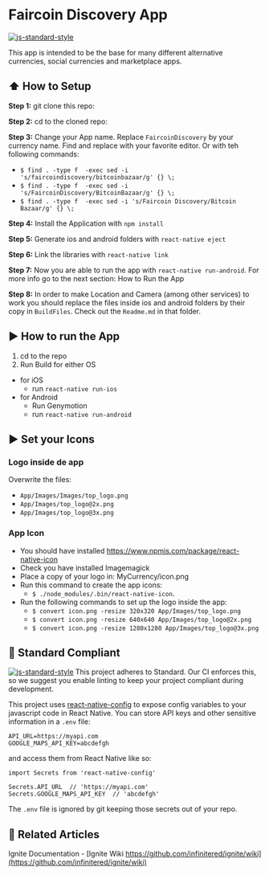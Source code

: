 #  Faircoin Discovery App
[![js-standard-style](https://img.shields.io/badge/code%20style-standard-brightgreen.svg?style=flat)](http://standardjs.com/)

This app is intended to be the base for many different alternative currencies, social currencies and marketplace apps.

## :arrow_up: How to Setup

**Step 1:** git clone this repo:

**Step 2:** cd to the cloned repo:

**Step 3:** Change your App name. Replace `FaircoinDiscovery` by your currency name. Find and replace with your favorite editor. Or with teh following commands:
  * `$ find . -type f  -exec sed -i 's/faircoindiscovery/bitcoinbazaar/g' {} \;`
  * `$ find . -type f  -exec sed -i 's/FaircoinDiscovery/BitcoinBazaar/g' {} \;`
  * `$ find . -type f  -exec sed -i 's/Faircoin Discovery/Bitcoin Bazaar/g' {} \;`


**Step 4:** Install the Application with `npm install`

**Step 5:** Generate ios and android folders with `react-native eject`

**Step 6:** Link the libraries with `react-native link`

**Step 7:** Now you are able to run the app with `react-native run-android`. For more info go to the next section: How to Run the App

**Step 8:** In order to make Location and Camera (among other services) to work you should replace the files inside ios and android folders by their copy in `BuildFiles`. Check out the `Readme.md` in that folder.  

## :arrow_forward: How to run the App

1. cd to the repo
2. Run Build for either OS
  * for iOS
    * run `react-native run-ios`
  * for Android
    * Run Genymotion
    * run `react-native run-android`



## :arrow_forward: Set your Icons
### Logo inside de app
Overwrite the files:
  - `App/Images/Images/top_logo.png`
  - `App/Images/top_logo@2x.png`
  - `App/Images/top_logo@3x.png`

### App Icon

  - You should have installed https://www.npmjs.com/package/react-native-icon
  - Check you have installed Imagemagick
  - Place a copy of your logo in: MyCurrency/icon.png
  - Run this command to create the app icons:
    - `$ ./node_modules/.bin/react-native-icon`.
  - Run the following commands to set up the logo inside the app:
    - `$ convert icon.png -resize 320x320 App/Images/top_logo.png`
    - `$ convert icon.png -resize 640x640 App/Images/top_logo@2x.png`  
    - `$ convert icon.png -resize 1280x1280 App/Images/top_logo@3x.png`


## :no_entry_sign: Standard Compliant

[![js-standard-style](https://cdn.rawgit.com/feross/standard/master/badge.svg)](https://github.com/feross/standard)
This project adheres to Standard.  Our CI enforces this, so we suggest you enable linting to keep your project compliant during development.


This project uses [react-native-config](https://github.com/luggit/react-native-config) to expose config variables to your javascript code in React Native. You can store API keys
and other sensitive information in a `.env` file:

```
API_URL=https://myapi.com
GOOGLE_MAPS_API_KEY=abcdefgh
```

and access them from React Native like so:

```
import Secrets from 'react-native-config'

Secrets.API_URL  // 'https://myapi.com'
Secrets.GOOGLE_MAPS_API_KEY  // 'abcdefgh'
```

The `.env` file is ignored by git keeping those secrets out of your repo.

## :open_file_folder: Related Articles
Ignite Documentation - [Ignite Wiki https://github.com/infinitered/ignite/wiki](https://github.com/infinitered/ignite/wiki)
